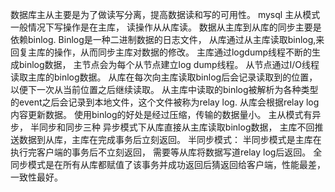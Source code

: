 数据库主从主要是为了做读写分离，提高数据读和写的可用性。 
mysql 主从模式一般情况下写操作是在主库， 读操作从从库读。 数据从主库到从库的同步主要是依赖binlog. 
Binlog是一种二进制数据的日志文件， 从库通过从主库读取binlog,来回复主库的操作，从而同步主库对数据的修改。
主库通过logdump线程不断的生成binlog数据， 主节点会为每个从节点建立log dump线程。 从节点通过I/O线程读取主库的binlog数据。 从库在每次向主库读取binlog后会记录读取到的位置，以便下一次从当前位置之后继续读取。
从主库中读取的binlog被解析为各种类型的event之后会记录到本地文件，这个文件被称为relay log. 从库会根据relay log内容更新数据。
使用binlog的好处是经过压缩，传输的数据量小。
主从模式有异步， 半同步和同步三种
异步模式下从库直接从主库读取binlog数据， 主库不回推送数据到从库，主库在完成事务后立刻返回。 
半同步模式： 半同步模式是主库在执行完客户端的事务后不立刻返回， 需要等从库将数据写道relay log后返回。
全同步模式是在所有从库都赋值了该事务并成功返回后猜返回给客户端，性能最差，一致性最好。